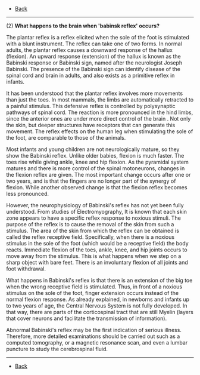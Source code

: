 * [Back](./key.md)

- - -

(2) **What happens to the brain when 'babinsk reflex' occurs?**

The plantar reflex is a reflex elicited when the sole of the foot is stimulated with a blunt instrument. The reflex can take one of two forms. In normal adults, the plantar reflex causes a downward response of the hallux (flexion). An upward response (extension) of the hallux is known as the Babinski response or Babinski sign, named after the neurologist Joseph Babinski. The presence of the Babinski sign can identify disease of the spinal cord and brain in adults, and also exists as a primitive reflex in infants.

It has been understood that the plantar reflex involves more movements than just the toes. In most mammals, the limbs are automatically retracted to a painful stimulus. This defensive reflex is controlled by polysynaptic pathways of spinal cord. The reaction is more pronounced in the hind limbs, since the anterior ones are under more direct control of the brain . Not only the skin, but deeper structures have receptors that can generate this movement. The reflex effects on the human leg when stimulating the sole of the foot, are comparable to those of the animals.

Most infants and young children are not neurologically mature, so they show the Babinski reflex. Unlike older babies, flexion is much faster. The toes rise while giving ankle, knee and hip flexion. As the pyramidal system matures and there is more control of the spinal motoneurons, changes in the flexion reflex are given. The most important change occurs after one or two years, and is that the fingers are no longer part of the synergy of flexion. While another observed change is that the flexion reflex becomes less pronounced.

However, the neurophysiology of Babinski's reflex has not yet been fully understood. From studies of Electromyography, It is known that each skin zone appears to have a specific reflex response to noxious stimuli. The purpose of the reflex is to cause the removal of the skin from such a stimulus. The area of ​​the skin from which the reflex can be obtained is called the reflex receptive field. Specifically, when there is a noxious stimulus in the sole of the foot (which would be a receptive field) the body reacts. Immediate flexion of the toes, ankle, knee, and hip joints occurs to move away from the stimulus. This is what happens when we step on a sharp object with bare feet. There is an involuntary flexion of all joints and foot withdrawal.

What happens in Babinski's reflex is that there is an extension of the big toe when the wrong receptive field is stimulated. Thus, in front of a noxious stimulus on the sole of the foot, finger extension occurs instead of the normal flexion response. As already explained, in newborns and infants up to two years of age, the Central Nervous System is not fully developed. In that way, there are parts of the corticospinal tract that are still Myelin (layers that cover neurons and facilitate the transmission of information).

Abnormal Babinski's reflex may be the first indication of serious illness. Therefore, more detailed examinations should be carried out such as a computed tomography, or a magnetic resonance scan, and even a lumbar puncture to study the cerebrospinal fluid.

- - -

* [Back](./key.md)